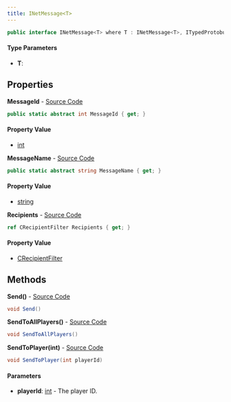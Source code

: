 ```yaml
---
title: INetMessage<T>
---
```


```csharp
public interface INetMessage<T> where T : INetMessage<T>, ITypedProtobuf<T>, IDisposable
```

#### Type Parameters

- **T**: 

## Properties

**MessageId** - [Source Code](https://github.com/swiftly-solution/swiftlys2/blob/master/managed/src/SwiftlyS2.Shared/Modules/NetMessages/INetMessage.cs#L7)

```csharp
public static abstract int MessageId { get; }
```

#### Property Value

- [int](https://learn.microsoft.com/dotnet/api/system.int32)

**MessageName** - [Source Code](https://github.com/swiftly-solution/swiftlys2/blob/master/managed/src/SwiftlyS2.Shared/Modules/NetMessages/INetMessage.cs#L8)

```csharp
public static abstract string MessageName { get; }
```

#### Property Value

- [string](https://learn.microsoft.com/dotnet/api/system.string)

**Recipients** - [Source Code](https://github.com/swiftly-solution/swiftlys2/blob/master/managed/src/SwiftlyS2.Shared/Modules/NetMessages/INetMessage.cs#L10)

```csharp
ref CRecipientFilter Recipients { get; }
```

#### Property Value

- [CRecipientFilter](/docs/api/shared/natives/crecipientfilter)

## Methods

**Send()** - [Source Code](https://github.com/swiftly-solution/swiftlys2/blob/master/managed/src/SwiftlyS2.Shared/Modules/NetMessages/INetMessage.cs#L14)

```csharp
void Send()
```

**SendToAllPlayers()** - [Source Code](https://github.com/swiftly-solution/swiftlys2/blob/master/managed/src/SwiftlyS2.Shared/Modules/NetMessages/INetMessage.cs#L19)

```csharp
void SendToAllPlayers()
```

**SendToPlayer(int)** - [Source Code](https://github.com/swiftly-solution/swiftlys2/blob/master/managed/src/SwiftlyS2.Shared/Modules/NetMessages/INetMessage.cs#L25)

```csharp
void SendToPlayer(int playerId)
```

#### Parameters

- **playerId**: [int](https://learn.microsoft.com/dotnet/api/system.int32) - The player ID.

